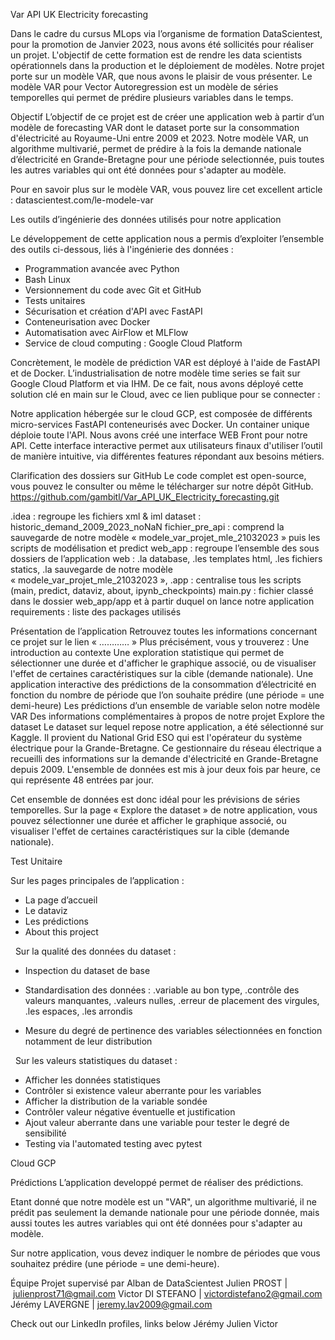 Var API UK Electricity forecasting




Dans le cadre du cursus MLops via l’organisme de formation DataScientest, pour la promotion de Janvier 2023, nous avons été sollicités pour réaliser un projet.
L'objectif de cette formation est de rendre les data scientists opérationnels dans la production et le déploiement de modèles.
Notre projet porte sur un modèle VAR, que nous avons le plaisir de vous présenter.
Le modèle VAR pour Vector Autoregression est un modèle de séries temporelles qui permet de prédire plusieurs variables dans le temps.


Objectif
L’objectif de ce projet est de créer une application web à partir d’un modèle de forecasting VAR dont le dataset porte sur la consommation d'électricité au Royaume-Uni entre 2009 et 2023.
Notre modèle VAR, un algorithme multivarié, permet de prédire à la fois la demande nationale d’électricité en Grande-Bretagne pour une période selectionnée, puis toutes les autres variables qui ont été données pour s'adapter au modèle.

Pour en savoir plus sur le modèle VAR, vous pouvez lire cet excellent article : 
datascientest.com/le-modele-var






Les outils d’ingénierie des données utilisés pour notre application

Le développement de cette application nous a permis d’exploiter l’ensemble des outils ci-dessous, liés à l'ingénierie des données :

- Programmation avancée avec Python
- Bash Linux
- Versionnement du code avec Git et GitHub
- Tests unitaires
- Sécurisation et création d'API avec FastAPI
- Conteneurisation avec Docker
- Automatisation avec AirFlow et MLFlow
- Service de cloud computing : Google Cloud Platform

Concrètement, le modèle de prédiction VAR est déployé à l'aide de FastAPI et de Docker.
L’industrialisation de notre modèle time series se fait sur Google Cloud Platform et via IHM.
De ce fait, nous avons déployé cette solution clé en main sur le Cloud, avec ce lien publique pour se connecter :

Notre application hébergée sur le cloud GCP, est composée de différents micro-services FastAPI conteneurisés avec Docker.
Un container unique déploie toute l'API.
Nous avons créé une interface WEB Front pour notre API. Cette interface interactive permet aux utilisateurs finaux d'utiliser l’outil de manière intuitive, via différentes features répondant aux besoins métiers.














Clarification des dossiers sur GitHub
Le code complet est open-source, vous pouvez le consulter ou même le télécharger sur notre dépôt GitHub.
https://github.com/gambitl/Var_API_UK_Electricity_forecasting.git

.idea : regroupe les fichiers xml & iml
dataset : historic_demand_2009_2023_noNaN
fichier_pre_api : comprend la sauvegarde de notre modèle « modele_var_projet_mle_21032023 » puis les scripts de modélisation et predict
web_app : regroupe l’ensemble des sous dossiers de l’application web :
.la database,
.les templates html,
.les fichiers statics,
.la sauvegarde de notre modèle « modele_var_projet_mle_21032023 »,
.app : centralise tous les scripts (main, predict, dataviz, about, ipynb_checkpoints)
main.py : fichier classé dans le dossier web_app/app et à partir duquel on lance notre application
requirements : liste des packages utilisés

Présentation de l’application
Retrouvez toutes les informations concernant ce projet sur le lien « ………… »
Plus précisément, vous y trouverez :
Une introduction au contexte
Une exploration statistique qui permet de sélectionner une durée et d'afficher le graphique associé, ou de visualiser l'effet de certaines caractéristiques sur la cible (demande nationale).
Une application interactive des prédictions de la consommation d’électricité en fonction du nombre de période que l’on souhaite prédire (une période = une demi-heure)
Les prédictions d’un ensemble de variable selon notre modèle VAR
Des informations complémentaires à propos de notre projet
Explore the dataset
Le dataset sur lequel repose notre application, a été sélectionné sur Kaggle.
Il provient du National Grid ESO qui est l'opérateur du système électrique pour la Grande-Bretagne.
Ce gestionnaire du réseau électrique a recueilli des informations sur la demande d'électricité en Grande-Bretagne depuis 2009. L'ensemble de données est mis à jour deux fois par heure, ce qui représente 48 entrées par jour.

Cet ensemble de données est donc idéal pour les prévisions de séries temporelles.
Sur la page « Explore the dataset » de notre application, vous pouvez sélectionner une durée et afficher le graphique associé, ou visualiser l'effet de certaines caractéristiques sur la cible (demande nationale).


Test Unitaire

Sur les pages principales de l’application :
- La page d’accueil
- Le dataviz
- Les prédictions
- About this project

 
Sur la qualité des données du dataset :
- Inspection du dataset de base
- Standardisation des données :
.variable au bon type,
.contrôle des valeurs manquantes,
.valeurs nulles,
.erreur de placement des virgules,
.les espaces,
.les arrondis

- Mesure du degré de pertinence des variables sélectionnées en fonction notamment de leur distribution

 
Sur les valeurs statistiques du dataset :
- Afficher les données statistiques
- Contrôler si existence valeur aberrante pour les variables
- Afficher la distribution de la variable sondée
- Contrôler valeur négative éventuelle et justification
- Ajout valeur aberrante dans une variable pour tester le degré de sensibilité
- Testing via l'automated testing avec pytest

Cloud GCP


Prédictions
L’application developpé permet de réaliser des prédictions.

Etant donné que notre modèle est un "VAR", un algorithme multivarié, il ne prédit pas seulement la demande nationale pour une période donnée, mais aussi toutes les autres variables qui ont été données pour s'adapter au modèle.

Sur notre application, vous devez indiquer le nombre de périodes que vous souhaitez prédire (une période = une demi-heure).

Équipe
Projet supervisé par Alban de DataScientest
Julien PROST | julienprost71@gmail.com
Victor DI STEFANO | victordistefano2@gmail.com
Jérémy LAVERGNE | jeremy.lav2009@gmail.com

Check out our LinkedIn profiles, links below
Jérémy                                                                  Julien                                                             Victor                                                            
